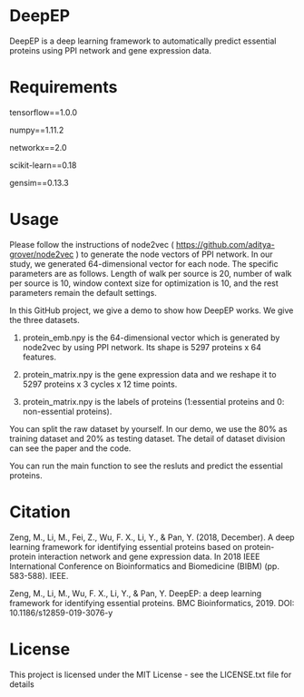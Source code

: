 # DeepEP

DeepEP is a deep learning framework to automatically predict essential proteins using PPI network and gene expression data.

# Requirements

tensorflow==1.0.0

numpy==1.11.2

networkx==2.0

scikit-learn==0.18

gensim==0.13.3

# Usage

  Please follow the instructions of node2vec ( https://github.com/aditya-grover/node2vec ) to generate the node vectors of PPI network. In our study, we generated 64-dimensional vector for each node. The specific parameters are as follows. Length of walk per source is 20, number of walk per source is 10, window context size for optimization is 10, and the rest parameters remain the default settings. 
  
  In this GitHub project, we give a demo to show how DeepEP works. We give the three datasets.   
  
  1. protein_emb.npy is the 64-dimensional vector which is generated by node2vec by using PPI network. Its shape is 5297 proteins x 64 features.

  2. protein_matrix.npy is the gene expression data and we reshape it to 5297 proteins x 3 cycles x 12 time points.

  3. protein_matrix.npy is the labels of proteins (1:essential proteins and 0: non-essential proteins).

  You can split the raw dataset by yourself. In our demo, we use the 80% as training dataset and 20% as testing dataset. The detail of dataset division can see the paper and the code.
 
  You can run the main function to see the resluts and predict the essential proteins.
 
# Citation
Zeng, M., Li, M., Fei, Z., Wu, F. X., Li, Y., & Pan, Y. (2018, December). A deep learning framework for identifying essential proteins based on protein-protein interaction network and gene expression data. In 2018 IEEE International Conference on Bioinformatics and Biomedicine (BIBM) (pp. 583-588). IEEE.

Zeng, M., Li, M., Wu, F. X., Li, Y., & Pan, Y. DeepEP: a deep learning framework for identifying essential proteins. BMC Bioinformatics, 2019. DOI: 10.1186/s12859-019-3076-y

# License
This project is licensed under the MIT License - see the LICENSE.txt file for details
